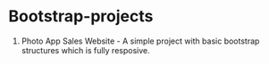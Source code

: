 # Bootstrap-projects

1. Photo App Sales Website -
  A simple project with basic bootstrap structures which is fully resposive.
